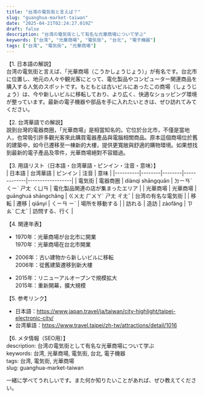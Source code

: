 ```yaml
---
title: "台湾の電気街と言えば？"
slug: "guanghua-market-taiwan"
date: "2025-04-21T02:24:27.019Z"
draft: false
description: "台湾の電気街として有名な光華商場について学ぶ"
keywords: ["台湾", "光華商場", "電気街", "台北", "電子機器"]
tags: ["台湾", "電気街", "光華商場"]
---
```


【1. 日本語の解説】  
台湾の電気街と言えば、「光華商場（こうかしょうじょう）」が有名です。台北市に位置し、地元の人々や観光客にとって、電化製品やコンピューター関連商品を購入する人気のスポットです。もともとは古いビルにあったこの商場（しょうじょう）は、今や新しいビルに移転しており、より広く、快適なショッピング環境が整っています。最新の電子機器や部品を手に入れたいときは、ぜひ訪れてみてください。

【2. 台湾華語での解説】  
說到台灣的電器商圈，「光華商場」是相當知名的。它位於台北市，不僅是當地人，也常吸引許多觀光客來此購買電器產品與電腦相關商品。原本這個商場位於舊的建築中，如今已遷移至一棟新的大樓，提供更寬敞與舒適的購物環境。如果想找到最新的電子產品及零件，光華商場絕對不容錯過。

【3. 用語リスト（日本語・台湾華語・ピンイン・注音・意味）】  
| 日本語     | 台湾華語  | ピンイン  | 注音         | 意味               |
|----------|--------|--------|-------------|------------------|
| 電気街     | 電器商圈 | diànqì shāngquān | ㄉㄧㄢˋ ㄑㄧˋ ㄕㄤ ㄑㄩㄢ | 電化製品関連の店が集まったエリア |
| 光華商場   | 光華商場 | guānghuá shāngchǎng | ㄍㄨㄤ ㄏㄨㄚˊ ㄕㄤ ㄔㄤˇ | 台湾の有名な電気街      |
| 移転      | 遷移    | qiānyí  | ㄑㄧㄢ ㄧˊ     | 場所を移動する         |
| 訪れる     | 造訪    | zàofǎng | ㄗㄠˋ ㄈㄤˇ     | 訪問する、行く         |

【4. 関連年表】  
- 1970年：光華商場が台北市に開業  
  1970年：光華商場在台北市開業  

- 2006年：古い建物から新しいビルに移転  
  2006年：從舊建築遷移到新大樓  

- 2015年：リニューアルオープンで規模拡大  
  2015年：重新開幕，擴大規模  

【5. 参考リンク】  
- 日本語：https://www.japan.travel/ja/taiwan/city-highlight/taipei-electronic-city/  
- 台湾華語：https://www.travel.taipei/zh-tw/attractions/detail/1016

【6. メタ情報（SEO用）】  
description: 台湾の電気街として有名な光華商場について学ぶ  
keywords: 台湾, 光華商場, 電気街, 台北, 電子機器  
tags: 台湾, 電気街, 光華商場  
slug: guanghua-market-taiwan

一緒に学べてうれしいです。また何か知りたいことがあれば、ぜひ教えてください。